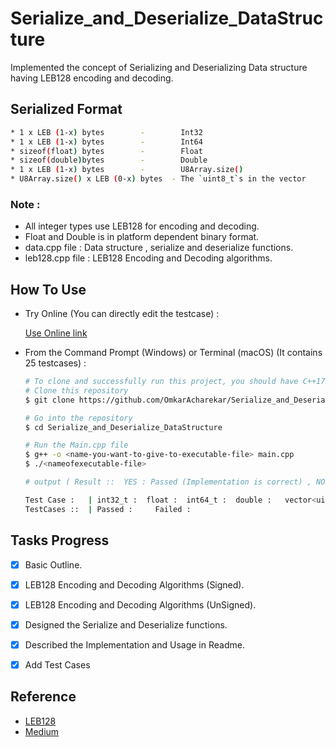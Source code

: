 # Serialize_and_Deserialize_DataStructure

Implemented the concept of Serializing and Deserializing Data structure having LEB128 encoding and decoding.


## Serialized Format

  
```bash
* 1 x LEB (1-x) bytes        -        Int32
* 1 x LEB (1-x) bytes        -        Int64
* sizeof(float) bytes        -        Float
* sizeof(double)bytes        -        Double
* 1 x LEB (1-x) bytes        -        U8Array.size()
* U8Array.size() x LEB (0-x) bytes  - The `uint8_t`s in the vector
```
### Note :  

* All integer types use LEB128 for encoding and decoding.
* Float and Double is in platform dependent binary format.
* data.cpp file : Data structure , serialize and deserialize functions.
* leb128.cpp file : LEB128 Encoding and Decoding algorithms.


## How To Use 

 * Try Online (You can directly edit the testcase) :
  
    [ Use Online link](https://onlinegdb.com/ifj9QX7RH)

* From the Command Prompt (Windows) or Terminal (macOS) (It contains 25 testcases) :

  
  
  ```bash
  # To clone and successfully run this project, you should have C++17 / above version and Git installed on your computer.
  # Clone this repository
  $ git clone https://github.com/OmkarAcharekar/Serialize_and_Deserialize_DataStructure.git

  # Go into the repository
  $ cd Serialize_and_Deserialize_DataStructure

  # Run the Main.cpp file
  $ g++ -o <name-you-want-to-give-to-executable-file> main.cpp
  $ ./<nameofexecutable-file>

  # output ( Result ::  YES : Passed (Implementation is correct) , NO : failed (Implementation is incorrect) 
  
  Test Case :   | int32_t :  float :  int64_t :  double :   vector<uint8_t> :{  }| Result : Is D1 and D2 equal? :   
  TestCases ::  | Passed :     Failed : 

  ```

## Tasks Progress

- [x] Basic Outline.
- [x] LEB128 Encoding and Decoding Algorithms (Signed).
- [x] LEB128 Encoding and Decoding Algorithms (UnSigned).
- [x] Designed the Serialize and Deserialize functions.
- [x] Described the Implementation and Usage in Readme.
- [x] Add Test Cases 



## Reference

* [LEB128](https://en.wikipedia.org/wiki/LEB128)
* [Medium](https://basicdrift.com/explore-encoding-base-128-varints-41665a0dca36)



